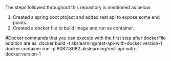 The steps followed throughout this repository is mentioned as below:

1. Created a spring boot ptoject and added rest api to expose some end points.
2. Created a docker file to build image and run as container.

#Docker commands that you can execute with the first step after dockerFile addition are as:
docker build -t akslearning/rest-api-with-docker:version-1
docker container run -p 8082:8082 akslearning/rest-api-with-docker:version-1

